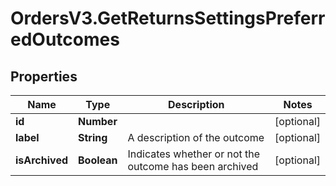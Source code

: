 # OrdersV3.GetReturnsSettingsPreferredOutcomes

## Properties
Name | Type | Description | Notes
------------ | ------------- | ------------- | -------------
**id** | **Number** |  | [optional] 
**label** | **String** | A description of the outcome | [optional] 
**isArchived** | **Boolean** | Indicates whether or not the outcome has been archived | [optional] 
